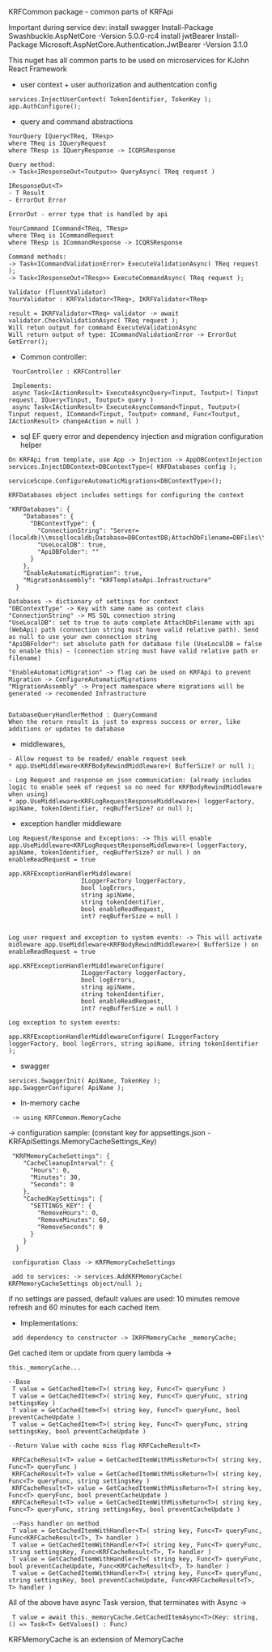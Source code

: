 KRFCommon package - common parts of KRFApi

Important during service dev:
	install swagger
	Install-Package Swashbuckle.AspNetCore -Version 5.0.0-rc4
	install jwtBearer
	Install-Package Microsoft.AspNetCore.Authentication.JwtBearer -Version 3.1.0
	
This nuget has all common parts to be used on microservices for KJohn React Framework


- user context + user authorization and authentcation config
```
services.InjectUserContext( TokenIdentifier, TokenKey );
app.AuthConfigure();
```

- query and command abstractions
```
YourQuery IQuery<TReq, TResp>
where TReq is IQueryRequest
where TResp is IQueryResponse -> ICQRSResponse

Query method:
-> Task<IResponseOut<Toutput>> QueryAsync( TReq request )

IResponseOut<T>
- T Result
- ErrorOut Error

ErrorOut - error type that is handled by api

YourCommand ICommand<TReq, TResp>
where TReq is ICommandRequest
where TResp is ICommandResponse -> ICQRSResponse

Command methods:
-> Task<ICommandValidationError> ExecuteValidationAsync( TReq request );
-> Task<IResponseOut<TResp>> ExecuteCommandAsync( TReq request );

Validator (fluentValidator)
YourValidator : KRFValidator<TReq>, IKRFValidator<TReq>

result = IKRFValidator<TReq> validator -> await validator.CheckValidationAsync( TReq request );
Will retun output for command ExecuteValidationAsync
Will return output of type: ICommandValidationError -> ErrorOut GetError();

```

- Common controller:
```
 YourController : KRFController

 Implements:
 async Task<IActionResult> ExecuteAsyncQuery<Tinput, Toutput>( Tinput request, IQuery<Tinput, Toutput> query )
 async Task<IActionResult> ExecuteAsyncCommand<Tinput, Toutput>( Tinput request, ICommand<Tinput, Toutput> command, Func<Toutput, IActionResult> changeAction = null )

```


- sql EF query error and dependency injection and migration configuration helper
```
On KRFApi from template, use App -> Injection -> AppDBContextInjection
services.InjectDBContext<DBContextType>( KRFDatabases config );

serviceScope.ConfigureAutomaticMigrations<DBContextType>();

KRFDatabases object includes settings for configuring the context

"KRFDatabases": {
    "Databases": {
      "DBContextType": {
        "ConnectionString": "Server=(localdb)\\mssqllocaldb;Database=DBContextDB;AttachDbFilename=DBFiles\\DBContextDB.mdf;Trusted_Connection=True;MultipleActiveResultSets=true",
        "UseLocalDB": true,
        "ApiDBFolder": ""
      }
    },
    "EnableAutomaticMigration": true,
    "MigrationAssembly": "KRFTemplateApi.Infrastructure"
  }

Databases -> dictionary of settings for context
"DBContextType" -> Key with same name as context class
"ConnectionString" -> MS SQL connection string
"UseLocalDB": set to true to auto complete AttachDbFilename with api (WebApi) path (connection string must have valid relative path). Send as null to use your own connection string
"ApiDBFolder": set absolute path for database file (UseLocalDB = false to enable this) - (connection string must have valid relative path or filename)

"EnableAutomaticMigration" -> flag can be used on KRFApi to prevent Migration -> ConfigureAutomaticMigrations
"MigrationAssembly" -> Project namespace where migrations will be generated -> recomended Infrastructure


DatabaseQueryHandlerMethod : QueryCommand
When the return result is just to express success or error, like additions or updates to database
```

- middlewares, 
```
- Allow request to be readed/ enable request seek
* app.UseMiddleware<KRFBodyRewindMiddleware>( BufferSize? or null );

- Log Request and response on json communication: (already includes logic to enable seek of request so no need for KRFBodyRewindMiddleware when using)
* app.UseMiddleware<KRFLogRequestResponseMiddleware>( loggerFactory, apiName, tokenIdentifier, reqBufferSize? or null );
```

- exception handler middleware
```
Log Request/Response and Exceptions: -> This will enable app.UseMiddleware<KRFLogRequestResponseMiddleware>( loggerFactory, apiName, tokenIdentifier, reqBufferSize? or null ) on enableReadRequest = true

app.KRFExceptionHandlerMiddleware(
                    ILoggerFactory loggerFactory, 
                    bool logErrors, 
                    string apiName, 
                    string tokenIdentifier, 
                    bool enableReadRequest, 
                    int? reqBufferSize = null )


Log user request and exception to system events: -> This will activate midleware app.UseMiddleware<KRFBodyRewindMiddleware>( BufferSize ) on enableReadRequest = true

app.KRFExceptionHandlerMiddlewareConfigure( 
                    ILoggerFactory loggerFactory, 
                    bool logErrors, 
                    string apiName, 
                    string tokenIdentifier, 
                    bool enableReadRequest, 
                    int? reqBufferSize = null )

Log exception to system events:

app.KRFExceptionHandlerMiddlewareConfigure( ILoggerFactory loggerFactory, bool logErrors, string apiName, string tokenIdentifier );

```

- swagger
```
services.SwaggerInit( ApiName, TokenKey );
app.SwaggerConfigure( ApiName );
```


- In-memory cache
```
 -> using KRFCommon.MemoryCache
```

 -> configuration sample: (constant key for appsettings.json - KRFApiSettings.MemoryCacheSettings_Key)
 
```
 "KRFMemoryCacheSettings": {
    "CacheCleanupInterval": {
      "Hours": 0, 
      "Minutes": 30,
      "Seconds": 0
    },
    "CachedKeySettings": {
      "SETTINGS_KEY": {
        "RemoveHours": 0,
        "RemoveMinutes": 60,
        "RemoveSeconds": 0
      }
    }
  }
```
```
 configuration Class -> KRFMemoryCacheSettings
```
```
 add to services: -> services.AddKRFMemoryCache( KRFMemoryCacheSettings object/null ); 
```
 if no settings are passed, default values are used: 10 minutes remove refresh and 60 minutes for each cached item.

 * Implementations:
```
 add dependency to constructor -> IKRFMemoryCache _memoryCache;
```

 Get cached item or update from query lambda -> 
```
this._memoryCache...

--Base
 T value = GetCachedItem<T>( string key, Func<T> queryFunc )
 T value = GetCachedItem<T>( string key, Func<T> queryFunc, string settingsKey )
 T value = GetCachedItem<T>( string key, Func<T> queryFunc, bool preventCacheUpdate )
 T value = GetCachedItem<T>( string key, Func<T> queryFunc, string settingsKey, bool preventCacheUpdate )

--Return Value with cache miss flag KRFCacheResult<T>

 KRFCacheResult<T> value = GetCachedItemWithMissReturn<T>( string key, Func<T> queryFunc )
 KRFCacheResult<T> value = GetCachedItemWithMissReturn<T>( string key, Func<T> queryFunc, string settingsKey )
 KRFCacheResult<T> value = GetCachedItemWithMissReturn<T>( string key, Func<T> queryFunc, bool preventCacheUpdate )
 KRFCacheResult<T> value = GetCachedItemWithMissReturn<T>( string key, Func<T> queryFunc, string settingsKey, bool preventCacheUpdate )

 --Pass handler on method
 T value = GetCachedItemWithHandler<T>( string key, Func<T> queryFunc, Func<KRFCacheResult<T>, T> handler )
 T value = GetCachedItemWithHandler<T>( string key, Func<T> queryFunc, string settingsKey, Func<KRFCacheResult<T>, T> handler )
 T value = GetCachedItemWithHandler<T>( string key, Func<T> queryFunc, bool preventCacheUpdate, Func<KRFCacheResult<T>, T> handler )
 T value = GetCachedItemWithHandler<T>( string key, Func<T> queryFunc, string settingsKey, bool preventCacheUpdate, Func<KRFCacheResult<T>, T> handler )

```

All of the above have async Task<T> version, that terminates with Async -> 
```
 T value = await this._memoryCache.GetCachedItemAsync<T>(Key: string, () => Task<T> GetValues() : Func)
```

 KRFMemoryCache is an extension of MemoryCache